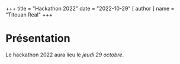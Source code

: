 +++
title = "Hackathon 2022"
date = "2022-10-29"
[ author ]
  name = "Titouan Real"
+++

# Présentation 
Le hackathon 2022 aura lieu le *jeudi 29 octobre*. 
